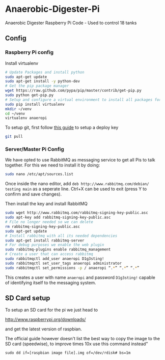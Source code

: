 # Anaerobic-Digester-Pi
Anaerobic Digester Raspberry Pi Code - Used to control 18 tanks 

## Config
### Raspberry Pi config
Install virtualenv
```bash
# Update Packages and install python
sudo apt-get update
sudo apt-get install -y python-dev
# Get the pip package manager
wget https://raw.github.com/pypa/pip/master/contrib/get-pip.py
sudo python get-pip.py
# Setup and configure a virtual environment to install all packages for our scripts
sudo pip install virtualenv
mkdir ~/venv
cd ~/venv
virtualenv anaeropi
```

To setup git, first follow [this guide](https://developer.github.com/guides/managing-deploy-keys/#deploy-keys) to setup a deploy key

```bash
git pull
```

### Server/Master Pi Config
We have opted to use RabbitMQ as messaging service to get all Pis to talk together. For this we need to install it by doing:
```bash
sudo nano /etc/apt/sources.list
```
Once inside the nano editor, add ```deb http://www.rabbitmq.com/debian/ testing main``` as a seperate line. Ctrl+X can be used to exit (press Y to confirm and save changes).

Then install the key and install RabbitMQ

```bash
sudo wget http://www.rabbitmq.com/rabbitmq-signing-key-public.asc
sudo apt-key add rabbitmq-signing-key-public.asc
# File no longer needed so we can delete
rm rabbitmq-signing-key-public.asc
sudo apt-get update
# Install rabbitmq with all its needed dependencies
sudo apt-get install rabbitmq-server
# For debug purposes we enable the web plugin
sudo rabbitmq-plugins enable rabbitmq_management
# Create a user that can access rabbitmq
sudo rabbitmqctl add_user anaeropi D1g3sting!
sudo rabbitmqctl set_user_tags anaeropi administrator
sudo rabbitmqctl set_permissions -p / anaeropi “.*” “.*” “.*”
```
This creates a user with name ```anaeropi``` and password ```D1g3sting!``` capable of identifying itself to the messaging system.

## SD Card setup
To setup an SD card for the pi we just head to

http://www.raspberrypi.org/downloads/

and get the latest version of raspbian.

The official guide however doesn't list the best way to copy the image to the SD card (speedwise), to improve times 10x use this command instead" 
```
sudo dd if=[raspbian image file].img of=/dev/rdisk# bs=1m
```
